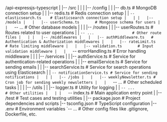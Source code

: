 /api-expressjs-typescript
|
|-- /src
|   |
|   |-- /config
|   |   |-- db.ts               # MongoDB connection setup
|   |   |-- redis.ts            # Redis connection setup
|   |   `-- elasticsearch.ts    # Elasticsearch connection setup
|   |
|   |-- /models
|   |   |-- userSchema.ts       # Mongoose schema for users
|   |   `-- ...                 # Other database models
|   |
|   |-- /routes
|   |   |-- userRoutes.ts       # Routes related to user operations
|   |   `-- ...                 # Other route files
|   |
|   |-- /middlewares
|   |   |-- authMiddleware.ts   # Authentication & Authorization middlewares
|   |   |-- rateLimit.ts        # Rate limiting middleware
|   |   |-- validation.ts       # Input validation middleware
|   |   `-- errorHandling.ts    # Error handling middleware
|   |
|   |-- /services
|   |   |-- authService.ts      # Service for authentication-related operations
|   |   |-- emailService.ts     # Service for sending emails
|   |   |-- searchService.ts    # Service for search operations using Elasticsearch
|   |   `-- notificationService.ts # Service for sending notifications
|   |
|   |-- /jobs
|   |   |-- weeklyNewsletter.ts # Cron job for sending weekly newsletters
|   |   `-- ...                 # Other scheduled tasks
|   |
|   |-- /utils
|   |   |-- logger.ts           # Utility for logging
|   |   `-- ...                 # Other utilities
|   |
|   `-- index.ts                # Main application entry point
|
|-- /test                        # Test cases and testing utilities
|
|-- package.json                 # Project dependencies and scripts
|-- tsconfig.json                # TypeScript configuration
|-- .env                         # Environment variables
`-- ...                          # Other config files like .gitignore, Dockerfile, etc.
